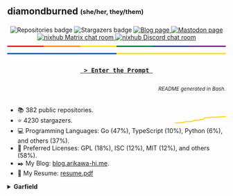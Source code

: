 ## diamondburned <sub><sup>(she/her, they/them)</sup></sub>

<p align="center">
	<img alt="Repositories badge" src="https://img.shields.io/badge/Public%20Repositories-382-%23248eb7" />
	<img alt="Stargazers badge" src="https://img.shields.io/badge/Stargazers-4230-%23bf5d2f" />
	<a href="https://b.libdb.so">
		<img alt="Blog page" src="https://img.shields.io/badge/Blog-b.libdb.so-%23f7a8b8?style=flat" />
	</a>
	<a rel="me" href="https://tech.lgbt/@diamond">
		<img alt="Mastodon page" src="https://img.shields.io/mastodon/follow/109299500694025394?color=%23064898&domain=https%3A%2F%2Ftech.lgbt&label=Mastodon%3A%20tech.lgbt&logo=mastodon&logoColor=%235da7ff&style=flat-square" />
	</a>
	<a href="https://matrix.to/#/#nixhub-home:matrix.org">
		<img alt="nixhub Matrix chat room" src="https://img.shields.io/matrix/nixhub-home:matrix.org?color=%23222&label=nixhub&logo=Matrix&logoColor=white" />
	</a>
	<a href="https://discord.gg/hnzYamS">
		<img alt="nixhub Discord chat room" src="https://img.shields.io/discord/118456055842734083?color=%23738ADB&label=nixhub&logo=Discord&logoColor=white" />
	</a>
	<br>
	<img alt="A thin strip of the Pride Flag" src="static/rainbow-strip.svg" />
	<img alt="A thin strip of the flag of Ukraine" src="static/ukraine.svg" />
</p>

<h3 align="center">
	<a href="https://libdb.so">
		<code> &gt; Enter the Prompt </code>
	</a>
</h3>

<h6 align="right">
	<sub>README generated in Bash.</sub>
</h6>

- 📚️ 382 public repositories.
- ⭐️ 4230 stargazers. <img align="right" alt="Stars graph" src="sparklines/stargazers.svg" height="18px" />
- 💻️ Programming Languages: Go (47%), TypeScript (10%), Python (6%), and others (37%).
- 📃️ Preferred Licenses: GPL (18%), ISC (12%), MIT (12%), and others (58%).
- ✒️ My Blog: [blog.arikawa-hi.me](https://blog.arikawa-hi.me/).
- 💼 My Resume: [resume.pdf](https://github.com/diamondburned/resume/blob/main/resume.pdf)



<details>
<summary><b>Garfield</b></summary>

![garfield](static/garfield.png)

I don't know what you expected.
</details>
